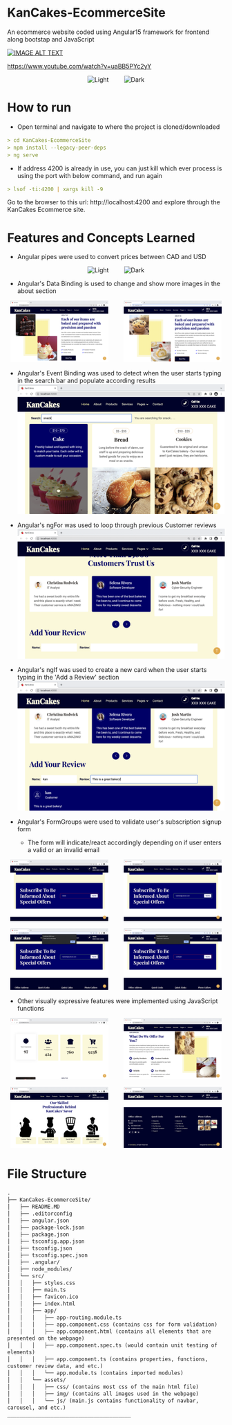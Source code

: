 # KanCakes-EcommerceSite
An ecommerce website coded using Angular15 framework for frontend along bootstap and JavaScript

[![IMAGE ALT TEXT](https://github.com/kannikakabilar/KanCakes-EcommerceSite/blob/main/screenshots/Screen%20Shot%202023-02-26%20at%201.51.02%20PM.png)](https://www.youtube.com/watch?v=uaBB5PYc2yY "KanCakes Demo")

https://www.youtube.com/watch?v=uaBB5PYc2yY

<p align="center">
  <img alt="Light" src="screenshots/Screen Shot 2023-02-26 at 4.08.33 PM.png" width="45%">
&nbsp; &nbsp; &nbsp; &nbsp;
  <img alt="Dark" src="screenshots/Screen Shot 2023-02-26 at 4.08.40 PM.png" width="45%">
</p>

# How to run
- Open terminal and navigate to where the project is cloned/downloaded
```md
> cd KanCakes-EcommerceSite
> npm install --legacy-peer-deps
> ng serve
```
- If address 4200 is already in use, you can just kill which ever process is using the port with below command, and run again
```md
> lsof -ti:4200 | xargs kill -9
```
Go to the browser to this url: http://localhost:4200 and explore through the KanCakes Ecommerce site.

# Features and Concepts Learned
- Angular pipes were used to convert prices between CAD and USD
<p align="center">
  <img alt="Light" src="screenshots/Screen Shot 2023-02-26 at 1.51.02 PM.png" width="45%">
&nbsp; &nbsp; &nbsp; &nbsp;
  <img alt="Dark" src="screenshots/Screen Shot 2023-02-26 at 4.33.44 PM.png" width="45%">
</p>

- Angular's Data Binding is used to change and show more images in the about section
<p align="center">
  <img alt="Light" src="screenshots/Screen Shot 2023-02-26 at 4.09.11 PM.png" width="45%">
&nbsp; &nbsp; &nbsp; &nbsp;
  <img alt="Dark" src="screenshots/Screen Shot 2023-02-26 at 4.33.13 PM.png" width="45%">
</p>

- Angular's Event Binding was used to detect when the user starts typing in the search bar and populate according results <br />
![Quote](https://github.com/kannikakabilar/KanCakes-EcommerceSite/blob/main/screenshots/Screen%20Shot%202023-02-26%20at%204.09.43%20PM.png)

- Angular's ngFor was used to loop through previous Customer reviews <br />
![Quote](https://github.com/kannikakabilar/KanCakes-EcommerceSite/blob/main/screenshots/Screen%20Shot%202023-02-26%20at%204.10.16%20PM.png)

- Angular's ngIf was used to create a new card when the user starts typing in the 'Add a Review' section <br />
![Quote](https://github.com/kannikakabilar/KanCakes-EcommerceSite/blob/main/screenshots/Screen%20Shot%202023-02-26%20at%204.11.04%20PM.png)

- Angular's FormGroups were used to validate user's subscription signup form
  - The form will indicate/react accordingly depending on if user enters a valid or an invalid email
<p align="center">
  <img alt="Light" src="screenshots/Screen Shot 2023-02-26 at 4.11.16 PM.png" width="45%">
&nbsp; &nbsp; &nbsp; &nbsp;
  <img alt="Dark" src="screenshots/Screen Shot 2023-02-26 at 4.11.42 PM.png" width="45%">
</p>
<p align="center">
  <img alt="Light" src="screenshots/Screen Shot 2023-02-26 at 4.32.30 PM.png" width="45%">
&nbsp; &nbsp; &nbsp; &nbsp;
  <img alt="Dark" src="screenshots/Screen Shot 2023-02-26 at 4.32.48 PM.png" width="45%">
</p>

- Other visually expressive features were implemented using JavaScript functions
<p align="center">
  <img alt="Light" src="screenshots/Screen Shot 2023-02-26 at 4.08.56 PM.png" width="45%">
&nbsp; &nbsp; &nbsp; &nbsp;
  <img alt="Dark" src="screenshots/Screen Shot 2023-02-26 at 4.09.55 PM.png" width="45%">
</p>
<p align="center">
  <img alt="Light" src="screenshots/Screen Shot 2023-02-26 at 4.10.02 PM.png" width="45%">
&nbsp; &nbsp; &nbsp; &nbsp;
  <img alt="Dark" src="screenshots/Screen Shot 2023-02-26 at 4.11.50 PM.png" width="45%">
</p>
  
# File Structure
```
.
├── KanCakes-EcommerceSite/
│   ├── README.MD
│   ├── .editorconfig
│   ├── angular.json
│   ├── package-lock.json
│   ├── package.json
│   ├── tsconfig.app.json
│   ├── tsconfig.json
│   ├── tsconfig.spec.json
│   ├── .angular/
│   ├── node_modules/
│   └── src/
│   │   ├── styles.css
│   │   ├── main.ts
│   │   ├── favicon.ico
│   │   ├── index.html
│   │   ├── app/
│   │   │   ├── app-routing.module.ts
│   │   │   ├── app.component.css (contains css for form validation)
│   │   │   ├── app.component.html (contains all elements that are presented on the webpage)
│   │   │   ├── app.component.spec.ts (would contain unit testing of elements)
│   │   │   ├── app.component.ts (contains properties, functions, customer review data, and etc.)
│   │   │   └── app.module.ts (contains imported modules)
│   │   └── assets/
│   │   │   ├── css/ (contains most css of the main html file)
│   │   │   ├── img/ (contains all images used in the webpage)
│   │   │   └── js/ (main.js contains functionality of navbar, carousel, and etc.)
________________________________________


```
